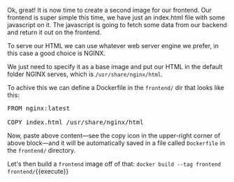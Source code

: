 Ok, great!
It is now time to create a second image for our frontend.
Our frontend is super simple this time, we have just an index.html file with some javascript on it.
The javascript is going to fetch some data from our backend and return it out on the frontend.

To serve our HTML  we can use whatever web server engine we prefer, in this case a good choice is NGINX.

We just need to specify it as a base image and put our HTML in the default folder NGINX serves, which is `/usr/share/nginx/html`.

To achive this we can define a Dockerfile in the `frontend/` dir that looks like this:

<pre class="file" data-filename="frontend/Dockerfile" data-target="replace">
FROM nginx:latest

COPY index.html /usr/share/nginx/html
</pre>

Now, paste above content—see the copy icon in the upper-right corner of above block—and it will be automatically saved in a file called `Dockerfile` in the `frontend/` directory.

Let's then build a `frontend` image off of that:
`docker build --tag frontend frontend/`{{execute}}

